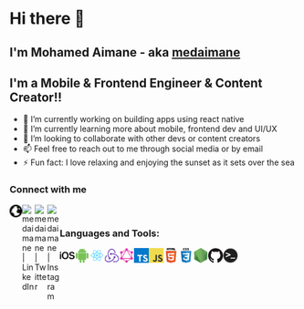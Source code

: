 # Hi there 👋

## I'm Mohamed Aimane - aka [medaimane](https://medaimane.github.io)

## I'm a Mobile & Frontend Engineer & Content Creator!!

- 🔭 I’m currently working on building apps using react native
- 🌱 I’m currently learning more about mobile, frontend dev and UI/UX
- 👯 I’m looking to collaborate with other devs or content creators
- 📫 Feel free to reach out to me through social media or by email
- ⚡ Fun fact: I love relaxing and enjoying the sunset as it sets over the sea

### Connect with me

[<img align="left" alt="medaimane.github.io" width="22px" src="https://raw.githubusercontent.com/iconic/open-iconic/master/svg/globe.svg" />](https://medaimane.github.io)
[<img align="left" alt="medaimane | LinkedIn" width="22px" src="https://cdn.jsdelivr.net/npm/simple-icons@v3/icons/linkedin.svg" />](https://www.linkedin.com/in/med-aimane-skhairi/)
[<img align="left" alt="medaimane | Twitter" width="22px" src="https://cdn.jsdelivr.net/npm/simple-icons@v3/icons/twitter.svg" />](https://twitter.com/med_aimane)
[<img align="left" alt="medaimane | Instagram" width="22px" src="https://cdn.jsdelivr.net/npm/simple-icons@v3/icons/instagram.svg" />](https://www.instagram.com/medaimane/)

<br />

### Languages and Tools:

<img align="left" alt="iOS" width="26px" src="https://raw.githubusercontent.com/github/explore/80688e429a7d4ef2fca1e82350fe8e3517d3494d/topics/ios/ios.png" />
<img align="left" alt="Android" width="26px" src="https://raw.githubusercontent.com/github/explore/80688e429a7d4ef2fca1e82350fe8e3517d3494d/topics/android/android.png" />
<img align="left" alt="React Native" width="26px" src="https://raw.githubusercontent.com/github/explore/80688e429a7d4ef2fca1e82350fe8e3517d3494d/topics/react-native/react-native.png" />
<img align="left" alt="Redux" width="26px" src="https://raw.githubusercontent.com/github/explore/80688e429a7d4ef2fca1e82350fe8e3517d3494d/topics/redux/redux.png" />
<img align="left" alt="GraphQL" width="26px" src="https://raw.githubusercontent.com/github/explore/80688e429a7d4ef2fca1e82350fe8e3517d3494d/topics/graphql/graphql.png" />
<img align="left" alt="TypeScript" width="26px" src="https://raw.githubusercontent.com/github/explore/80688e429a7d4ef2fca1e82350fe8e3517d3494d/topics/typescript/typescript.png" />
<img align="left" alt="JavaScript" width="26px" src="https://raw.githubusercontent.com/github/explore/80688e429a7d4ef2fca1e82350fe8e3517d3494d/topics/javascript/javascript.png" />
<img align="left" alt="HTML5" width="26px" src="https://raw.githubusercontent.com/github/explore/80688e429a7d4ef2fca1e82350fe8e3517d3494d/topics/html/html.png" />
<img align="left" alt="CSS3" width="26px" src="https://raw.githubusercontent.com/github/explore/80688e429a7d4ef2fca1e82350fe8e3517d3494d/topics/css/css.png" />
<img align="left" alt="Node.js" width="26px" src="https://raw.githubusercontent.com/github/explore/80688e429a7d4ef2fca1e82350fe8e3517d3494d/topics/nodejs/nodejs.png" />
<img align="left" alt="GitHub" width="26px" src="https://raw.githubusercontent.com/github/explore/78df643247d429f6cc873026c0622819ad797942/topics/github/github.png" />
<img align="left" alt="Terminal" width="26px" src="https://raw.githubusercontent.com/github/explore/80688e429a7d4ef2fca1e82350fe8e3517d3494d/topics/terminal/terminal.png" />
